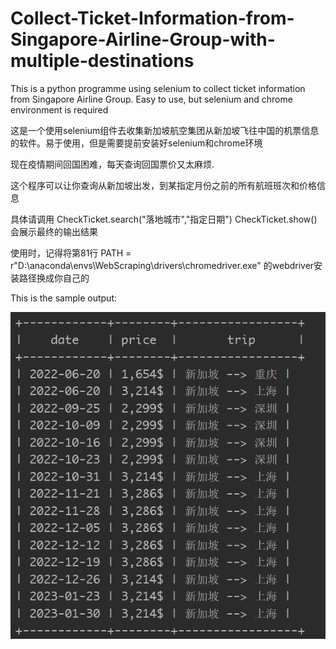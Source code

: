 # Collect-Ticket-Information-from-Singapore-Airline-Group-with-multiple-destinations
This is a python programme using selenium to collect ticket information from Singapore Airline Group. Easy to use, but selenium and chrome environment is required

这是一个使用selenium组件去收集新加坡航空集团从新加坡飞往中国的机票信息的软件。易于使用，但是需要提前安装好selenium和chrome环境


现在疫情期间回国困难，每天查询回国票价又太麻烦.

这个程序可以让你查询从新加坡出发，到某指定月份之前的所有航班班次和价格信息

具体请调用 CheckTicket.search("落地城市","指定日期")
CheckTicket.show()会展示最终的输出结果

使用时，记得将第81行        PATH = r"D:\anaconda\envs\WebScraping\drivers\chromedriver.exe" 的webdriver安装路径换成你自己的

This is the sample output:

![screenshot at 2022/06/20](https://github.com/blue-vision0/Collect-Ticket-Information-from-Singapore-Airline-Group-with-multiple-destinations/blob/main/sample.png?raw=true)
